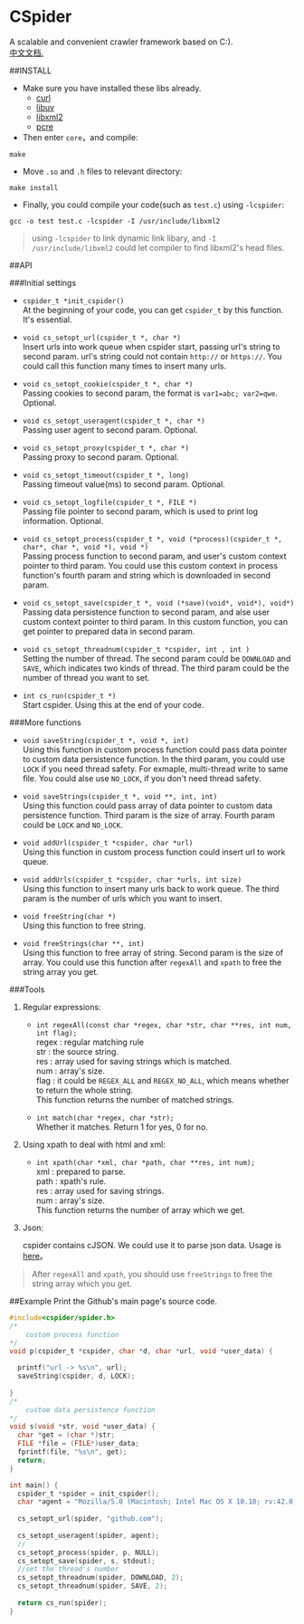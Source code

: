 # CSpider

A scalable and convenient crawler framework based on C:).  
[中文文档.](https://github.com/luohaha/CSpider/wiki/中文文档)

##INSTALL
* Make sure you have installed these libs already.
	* [curl](https://github.com/bagder/curl)
	* [libuv](https://github.com/libuv/libuv)
	* [libxml2](http://xmlsoft.org/index.html)
	* [pcre](http://www.pcre.org)
* Then enter `core`，and compile:

```
make
```

* Move `.so` and `.h` files to relevant directory:  

```
make install
```

* Finally, you could compile your code(such as `test.c`) using `-lcspider`:  

```
gcc -o test test.c -lcspider -I /usr/include/libxml2
```

> using `-lcspider` to link dynamic link libary, and `-I /usr/include/libxml2` could let compiler to find libxml2's head files.  

##API

###Initial settings
* `cspider_t *init_cspider()`  
	At the beginning of your code, you can get `cspider_t` by this function. It's essential.
	
* `void cs_setopt_url(cspider_t *, char *)`  
	Insert urls into work queue when cspider start, passing url's string to second param. url's string could not contain `http://` or `https://`. You could call this function many times to insert many urls.
	
* `void cs_setopt_cookie(cspider_t *, char *)`  
	Passing cookies to second param, the format is `var1=abc; var2=qwe`. Optional.
	
* `void cs_setopt_useragent(cspider_t *, char *)`  
	Passing user agent to second param. Optional.
	
* `void cs_setopt_proxy(cspider_t *, char *)`  
	Passing proxy to second param. Optional.  
	
* `void cs_setopt_timeout(cspider_t *, long)`  
	Passing timeout value(ms) to second param. Optional.
	
* `void cs_setopt_logfile(cspider_t *, FILE *)`  
	Passing file pointer to second param, which is used to print log information. Optional. 
	
* `void cs_setopt_process(cspider_t *, void (*process)(cspider_t *, char*, char *, void *), void *)`   
	Passing process function to second param, and user's custom context pointer to third param. You could use this custom context in process function's fourth param and string which is downloaded in second param.
	
* `void cs_setopt_save(cspider_t *, void (*save)(void*, void*), void*)`  
	Passing data persistence function to second param, and alse user custom context pointer to third param. In this custom function, you can get pointer to prepared data in second param.
	
* `void cs_setopt_threadnum(cspider_t *cspider, int , int )`  
	Setting the number of thread. The second param could be `DOWNLOAD` and `SAVE`, which indicates two kinds of thread. The third param could be the number of thread you want to set.
	
* `int cs_run(cspider_t *)`  
	Start cspider. Using this at the end of your code.  
	
###More functions

* `void saveString(cspider_t *, void *, int)`  
	Using this function in custom process function could pass data pointer to custom data persistence function. In the third param, you could use `LOCK` if you need thread safety. For exmaple, multi-thread write to same file. You could alse use `NO_LOCK`, if you don't need thread safety. 
	
* `void saveStrings(cspider_t *, void **, int, int)`  
	Using this function could pass array of data pointer to custom data persistence function. Third param is the size of array. Fourth param could be `LOCK` and `NO_LOCK`.  
	
* `void addUrl(cspider_t *cspider, char *url)`  
	Using this function in custom process function could insert url to work queue.  
	
* `void addUrls(cspider_t *cspider, char *urls, int size)`  
	Using this function to insert many urls back to work queue. The third param is the number of urls which you want to insert.  
	
* `void freeString(char *)`  
	Using this function to free string.  
	
* `void freeStrings(char **, int)`  
	Using this function to free array of string. Second param is the size of array. You could use this function after `regexAll` and `xpath` to free the string array you get.
	
###Tools

1. Regular expressions:  

	* `int regexAll(const char *regex, char *str, char **res, int num, int flag);`  
	regex : regular matching rule  
	str : the source string.  
	res : array used for saving strings which is matched.    
	num : array's size.   
	flag : it could be `REGEX_ALL` and `REGEX_NO_ALL`, which means whether to return the whole string.  
	This function returns the number of matched strings.  
	
	* `int match(char *regex, char *str);`  
	Whether it matches. Return 1 for yes, 0 for no.  
	
2. Using xpath to deal with html and xml:

	* `int xpath(char *xml, char *path, char **res, int num);`  
	xml : prepared to parse.  
	path : xpath's rule.  
	res : array used for saving strings.   
	num : array's size.  
	This function returns the number of array which we get.  
	
3. Json:  

	cspider contains cJSON. We could use it to parse json data. Usage is [here](https://github.com/kbranigan/cJSON)。  
	
>After `regexAll` and `xpath`, you should use `freeStrings` to free the string array which you get.
	
##Example
Print the Github's main page's source code.  

```c
#include<cspider/spider.h>
/*
	custom process function
*/
void p(cspider_t *cspider, char *d, char *url, void *user_data) {

  printf("url -> %s\n", url);
  saveString(cspider, d, LOCK);
  
}
/*
	custom data persistence function
*/
void s(void *str, void *user_data) {
  char *get = (char *)str;
  FILE *file = (FILE*)user_data;
  fprintf(file, "%s\n", get);
  return;
}

int main() {
  cspider_t *spider = init_cspider(); 
  char *agent = "Mozilla/5.0 (Macintosh; Intel Mac OS X 10.10; rv:42.0) Gecko/20100101 Firefox/42.0";
  
  cs_setopt_url(spider, "github.com");
  
  cs_setopt_useragent(spider, agent);
  //
  cs_setopt_process(spider, p, NULL);
  cs_setopt_save(spider, s, stdout);
  //set the thread's number
  cs_setopt_threadnum(spider, DOWNLOAD, 2);
  cs_setopt_threadnum(spider, SAVE, 2);
  
  return cs_run(spider);
}
``` 
